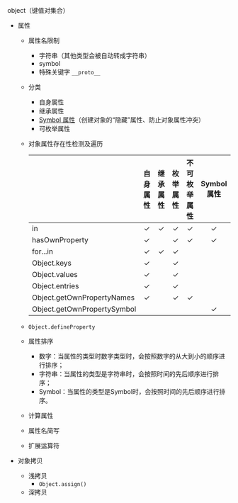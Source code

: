 object（键值对集合）

- 属性

  - 属性名限制

    - 字符串（其他类型会被自动转成字符串）
    - symbol
    - 特殊关键字 `__proto__`

  - 分类

    - 自身属性
    - 继承属性
    - [Symbol 属性](https://zh.javascript.info/symbol#yin-cang-shu-xing)（创建对象的“隐藏”属性、防止对象属性冲突）
    - 可枚举属性

  - 对象属性存在性检测及遍历

    |                             | 自身属性 | 继承属性 | 枚举属性 | 不可枚举属性 | Symbol 属性 |
    | --------------------------- | :------: | :------: | :------: | :----------: | :---------: |
    | in                          |    ✓     |    ✓     |    ✓     |      ✓       |      ✓      |
    | hasOwnProperty              |    ✓     |          |    ✓     |      ✓       |      ✓      |
    | for...in                    |    ✓     |    ✓     |    ✓     |              |             |
    | Object.keys                 |    ✓     |          |    ✓     |              |             |
    | Object.values               |    ✓     |          |    ✓     |              |             |
    | Object.entries              |    ✓     |          |    ✓     |              |             |
    | Object.getOwnPropertyNames  |    ✓     |          |    ✓     |      ✓       |             |
    | Object.getOwnPropertySymbol |          |          |          |              |      ✓      |

  - `Object.defineProperty`

  - 属性排序

    - 数字：当属性的类型时数字类型时，会按照数字的从大到小的顺序进行排序；
    - 字符串：当属性的类型是字符串时，会按照时间的先后顺序进行排序；
    - Symbol：当属性的类型是Symbol时，会按照时间的先后顺序进行排序。

  - 计算属性

  - 属性名简写

  - 扩展运算符

- 对象拷贝

  - 浅拷贝
    - `Object.assign()`
  - 深拷贝